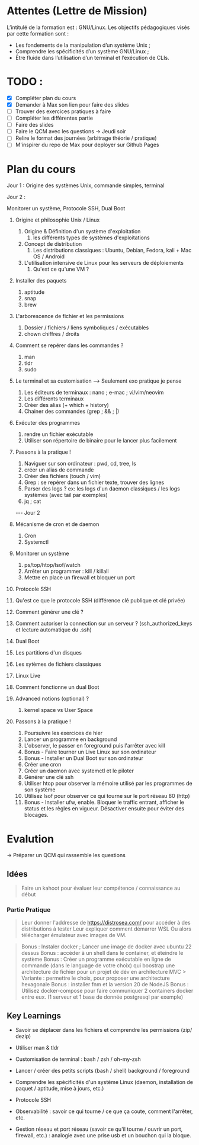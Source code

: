 # Attentes (Lettre de Mission)
L’intitulé de la formation est : GNU/Linux.
Les objectifs pédagogiques visés par cette formation sont :
- Les fondements de la manipulation d’un système Unix ;
- Comprendre les spécificités d’un système GNU/Linux ;
- Être fluide dans l’utilisation d’un terminal et l’exécution de CLIs.


# TODO : 
- [x] Compléter plan du cours
- [x] Demander à Max son lien pour faire des slides
- [ ] Trouver des exercices pratiques à faire 
- [ ] Compléter les différentes partie
- [ ] Faire des slides
- [ ] Faire le QCM avec les questions -> Jeudi soir
- [ ] Relire le format des journées (arbitrage théorie / pratique)
- [ ] M'inspirer du repo de Max pour deployer sur Github Pages 

# Plan du cours

Jour 1 : 
Origine des systèmes Unix, commande simples, terminal

Jour 2 : 

Monitorer un système, Protocole SSH, Dual Boot

1. Origine et philosophie Unix / Linux
   1. Origine & Définition d'un système d'exploitation
      1. les différents types de systèmes d'exploitations
   2. Concept de distribution
      1. Les distributions classiques : Ubuntu, Debian, Fedora, kali + Mac OS / Android
   3. L'utilisation intensive de Linux pour les serveurs de déploiements
      1. Qu'est ce qu'une VM ? 
2. Installer des paquets
   1. aptitude
   2. snap
   3. brew
3. L'arborescence de fichier et les permissions 
   1. Dossier / fichiers / liens symboliques / exécutables 
   2. chown chiffres / droits
4. Comment se repérer dans les commandes ?
   1. man
   2. tldr
   3. sudo
5. Le terminal et sa customisation --> Seulement exo pratique je pense
   1. Les éditeurs de terminaux : nano ; e-mac ; vi/vim/neovim
   2. Les différents terminaux
   3. Créer des alias (+ which + history)
   4. Chainer des commandes (grep ; && ; |)
6. Exécuter des programmes
   1. rendre un fichier exécutable
   2. Utiliser son répertoire de binaire pour le lancer plus facilement
7. Passons à la pratique !
   1. Naviguer sur son ordinateur : pwd, cd, tree, ls
   2. créer un alias de commande
   3. Créer des fichiers (touch / vim)
   4. Grep : se repérer dans un fichier texte, trouver des lignes
   5. Parser des logs ? ex: les logs d'un daemon classiques / les logs systèmes (avec tail par exemples)
   6. jq ; cat
   

   --- Jour 2


7. Mécanisme de cron et de daemon
   1. Cron
   2. Systemctl
   

8. Monitorer un système
   1. ps/top/htop/lsof/watch
   2. Arrêter un programmer : kill / killall
   3. Mettre en place un firewall et bloquer un port
9.  Protocole SSH
   1. Qu'est ce que le protocole SSH (différence clé publique et clé privée)
   2. Comment générer une clé ?
   3. Comment autoriser la connection sur un serveur ? (ssh_authorized_keys et lecture automatique du .ssh)
10. Dual Boot
   1. Les partitions d'un disques
   2. Les sytèmes de fichiers classiques
   3. Linux Live
   4. Comment fonctionne un dual Boot
11. Advanced notions (optional) ? 
    1. kernel space vs User Space
12. Passons à la pratique !
    1.  Poursuivre les exercices de hier
    2.  Lancer un programme en background
    3.  L'observer, le passer en foreground puis l'arrêter avec kill
    4.  Bonus - Faire tourner un Live Linux sur son ordinateur
    5.  Bonus - Installer un Dual Boot sur son ordinateur
    6.  Créer une cron
    7.  Créer un daemon avec systemctl et le piloter
    8.  Générer une clé ssh
    9.  Utiliser htop pour observer la mémoire utilisé par les programmes de son système
    10. Utilisez lsof pour observer ce qui tourne sur le port réseau 80 (http)
    11. Bonus - Installer ufw, enable. Bloquer le traffic entrant, afficher le status et les règles en vigueur. Désactiver ensuite pour éviter des blocages.
    





# Evalution

-> Préparer un QCM qui rassemble les questions


## Idées
  > Faire un kahoot pour évaluer leur compétence / connaissance au début

  ### Partie Pratique
  > Leur donner l'addresse de https://distrosea.com/ pour accéder à des distributions à tester
  > Leur expliquer comment démarrer WSL
  > Ou alors télécharger émulateur avec images de VM.

  > Bonus : Instaler docker ; Lancer une image de docker avec ubuntu 22 dessus
  > Bonus : accéder à un shell dans le container, et éteindre le système
   > Bonus : Créer un programme exécutable en ligne de commande (dans le language de votre choix) qui boostrap une architecture de fichier pour un projet de dév en architecture MVC 
      > Variante : permettre le choix, pour proposer une architecture hexagonale
   > Bonus : installer fnm et la version 20 de NodeJS
   > Bonus : Utilisez docker-compose pour faire communiquer 2 containers docker entre eux. (1 serveur et 1 base de donnée postgresql par exemple)


## Key Learnings

- Savoir se déplacer dans les fichiers et comprendre les permissions (zip/ dezip)
- Utiliser man & tldr
- Customisation de terminal : bash / zsh / oh-my-zsh 
- Lancer / créer des petits scripts (bash / shell) background / foreground


- Comprendre les spécificités d'un système Linux (daemon, installation de paquet / aptitude, mise à jours, etc.)
- Protocole SSH 
- Observabilité : savoir ce qui tourne / ce que ça coute, comment l'arrêter, etc.
- Gestion réseau et port réseau (savoir ce qu'il tourne / ouvrir un port, firewall, etc.) : analogie avec une prise usb et un bouchon qui la bloque.





